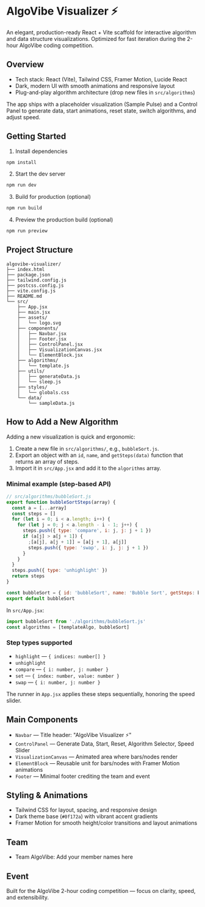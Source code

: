 # AlgoVibe Visualizer ⚡

An elegant, production-ready React + Vite scaffold for interactive algorithm and data structure visualizations. Optimized for fast iteration during the 2-hour AlgoVibe coding competition.

## Overview

- Tech stack: React (Vite), Tailwind CSS, Framer Motion, Lucide React
- Dark, modern UI with smooth animations and responsive layout
- Plug-and-play algorithm architecture (drop new files in `src/algorithms`)

The app ships with a placeholder visualization (Sample Pulse) and a Control Panel to generate data, start animations, reset state, switch algorithms, and adjust speed.

## Getting Started

1. Install dependencies

```powershell
npm install
```

2. Start the dev server

```powershell
npm run dev
```

3. Build for production (optional)

```powershell
npm run build
```

4. Preview the production build (optional)

```powershell
npm run preview
```

## Project Structure

```
algovibe-visualizer/
├── index.html
├── package.json
├── tailwind.config.js
├── postcss.config.js
├── vite.config.js
├── README.md
└── src/
    ├── App.jsx
    ├── main.jsx
    ├── assets/
    │   └── logo.svg
    ├── components/
    │   ├── Navbar.jsx
    │   ├── Footer.jsx
    │   ├── ControlPanel.jsx
    │   ├── VisualizationCanvas.jsx
    │   └── ElementBlock.jsx
    ├── algorithms/
    │   └── template.js
    ├── utils/
    │   ├── generateData.js
    │   └── sleep.js
    ├── styles/
    │   └── globals.css
    └── data/
        └── sampleData.js
```

## How to Add a New Algorithm

Adding a new visualization is quick and ergonomic:

1. Create a new file in `src/algorithms/`, e.g., `bubbleSort.js`.
2. Export an object with an `id`, `name`, and `getSteps(data)` function that returns an array of steps.
3. Import it in `src/App.jsx` and add it to the `algorithms` array.

### Minimal example (step-based API)

```js
// src/algorithms/bubbleSort.js
export function bubbleSortSteps(array) {
  const a = [...array]
  const steps = []
  for (let i = 0; i < a.length; i++) {
    for (let j = 0; j < a.length - i - 1; j++) {
      steps.push({ type: 'compare', i: j, j: j + 1 })
      if (a[j] > a[j + 1]) {
        ;[a[j], a[j + 1]] = [a[j + 1], a[j]]
        steps.push({ type: 'swap', i: j, j: j + 1 })
      }
    }
  }
  steps.push({ type: 'unhighlight' })
  return steps
}

const bubbleSort = { id: 'bubbleSort', name: 'Bubble Sort', getSteps: bubbleSortSteps }
export default bubbleSort
```

In `src/App.jsx`:

```js
import bubbleSort from './algorithms/bubbleSort.js'
const algorithms = [templateAlgo, bubbleSort]
```

### Step types supported
- `highlight` — `{ indices: number[] }`
- `unhighlight`
- `compare` — `{ i: number, j: number }`
- `set` — `{ index: number, value: number }`
- `swap` — `{ i: number, j: number }`

The runner in `App.jsx` applies these steps sequentially, honoring the speed slider.

## Main Components

- `Navbar` — Title header: "AlgoVibe Visualizer ⚡"
- `ControlPanel` — Generate Data, Start, Reset, Algorithm Selector, Speed Slider
- `VisualizationCanvas` — Animated area where bars/nodes render
- `ElementBlock` — Reusable unit for bars/nodes with Framer Motion animations
- `Footer` — Minimal footer crediting the team and event

## Styling & Animations

- Tailwind CSS for layout, spacing, and responsive design
- Dark theme base (`#0f172a`) with vibrant accent gradients
- Framer Motion for smooth height/color transitions and layout animations

## Team

- Team AlgoVibe: Add your member names here

## Event

Built for the AlgoVibe 2-hour coding competition — focus on clarity, speed, and extensibility.

